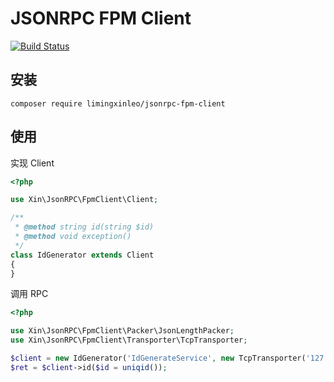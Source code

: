 # JSONRPC FPM Client

[![Build Status](https://travis-ci.com/limingxinleo/jsonrpc-fpm-client.svg?branch=master)](https://travis-ci.com/limingxinleo/jsonrpc-fpm-client)

## 安装

```
composer require limingxinleo/jsonrpc-fpm-client
```

## 使用

实现 Client

```php
<?php

use Xin\JsonRPC\FpmClient\Client;

/**
 * @method string id(string $id)
 * @method void exception()
 */
class IdGenerator extends Client
{
}

```

调用 RPC

```php
<?php

use Xin\JsonRPC\FpmClient\Packer\JsonLengthPacker;
use Xin\JsonRPC\FpmClient\Transporter\TcpTransporter;

$client = new IdGenerator('IdGenerateService', new TcpTransporter('127.0.0.1', 9502), new JsonLengthPacker());
$ret = $client->id($id = uniqid());
```

